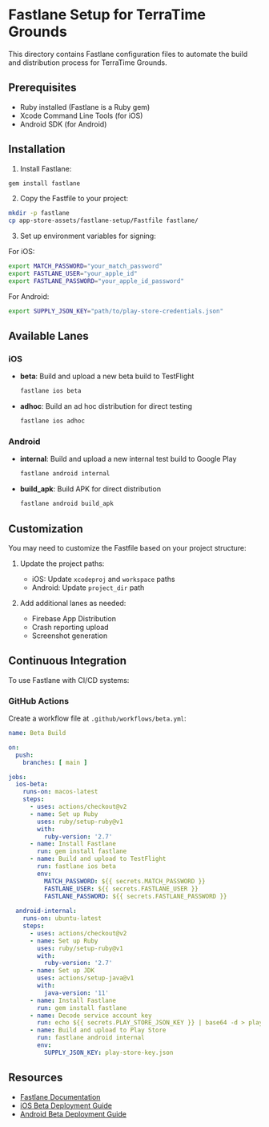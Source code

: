 # Fastlane Setup for TerraTime Grounds

This directory contains Fastlane configuration files to automate the build and distribution process for TerraTime Grounds.

## Prerequisites

- Ruby installed (Fastlane is a Ruby gem)
- Xcode Command Line Tools (for iOS)
- Android SDK (for Android)

## Installation

1. Install Fastlane:

```bash
gem install fastlane
```

2. Copy the Fastfile to your project:

```bash
mkdir -p fastlane
cp app-store-assets/fastlane-setup/Fastfile fastlane/
```

3. Set up environment variables for signing:

For iOS:
```bash
export MATCH_PASSWORD="your_match_password"
export FASTLANE_USER="your_apple_id"
export FASTLANE_PASSWORD="your_apple_id_password"
```

For Android:
```bash
export SUPPLY_JSON_KEY="path/to/play-store-credentials.json"
```

## Available Lanes

### iOS

- **beta**: Build and upload a new beta build to TestFlight
  ```bash
  fastlane ios beta
  ```

- **adhoc**: Build an ad hoc distribution for direct testing
  ```bash
  fastlane ios adhoc
  ```

### Android

- **internal**: Build and upload a new internal test build to Google Play
  ```bash
  fastlane android internal
  ```

- **build_apk**: Build APK for direct distribution
  ```bash
  fastlane android build_apk
  ```

## Customization

You may need to customize the Fastfile based on your project structure:

1. Update the project paths:
   - iOS: Update `xcodeproj` and `workspace` paths
   - Android: Update `project_dir` path

2. Add additional lanes as needed:
   - Firebase App Distribution
   - Crash reporting upload
   - Screenshot generation

## Continuous Integration

To use Fastlane with CI/CD systems:

### GitHub Actions

Create a workflow file at `.github/workflows/beta.yml`:

```yaml
name: Beta Build

on:
  push:
    branches: [ main ]

jobs:
  ios-beta:
    runs-on: macos-latest
    steps:
      - uses: actions/checkout@v2
      - name: Set up Ruby
        uses: ruby/setup-ruby@v1
        with:
          ruby-version: '2.7'
      - name: Install Fastlane
        run: gem install fastlane
      - name: Build and upload to TestFlight
        run: fastlane ios beta
        env:
          MATCH_PASSWORD: ${{ secrets.MATCH_PASSWORD }}
          FASTLANE_USER: ${{ secrets.FASTLANE_USER }}
          FASTLANE_PASSWORD: ${{ secrets.FASTLANE_PASSWORD }}
          
  android-internal:
    runs-on: ubuntu-latest
    steps:
      - uses: actions/checkout@v2
      - name: Set up Ruby
        uses: ruby/setup-ruby@v1
        with:
          ruby-version: '2.7'
      - name: Set up JDK
        uses: actions/setup-java@v1
        with:
          java-version: '11'
      - name: Install Fastlane
        run: gem install fastlane
      - name: Decode service account key
        run: echo ${{ secrets.PLAY_STORE_JSON_KEY }} | base64 -d > play-store-key.json
      - name: Build and upload to Play Store
        run: fastlane android internal
        env:
          SUPPLY_JSON_KEY: play-store-key.json
```

## Resources

- [Fastlane Documentation](https://docs.fastlane.tools)
- [iOS Beta Deployment Guide](https://docs.fastlane.tools/best-practices/ios-beta-deployment/)
- [Android Beta Deployment Guide](https://docs.fastlane.tools/best-practices/android-beta-deployment/)